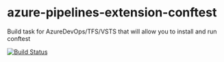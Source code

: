 # azure-pipelines-extension-conftest
Build task for AzureDevOps/TFS/VSTS that will allow you to install and run conftest

[![Build Status](https://dev.azure.com/brittandeyoung/azure-pipelines-extension-conftest/_apis/build/status/brittandeyoung.azure-pipelines-extension-conftest?branchName=master)](https://dev.azure.com/brittandeyoung/azure-pipelines-extension-conftest/_build/latest?definitionId=1&branchName=master)
